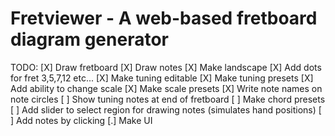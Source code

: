 Fretviewer - A web-based fretboard diagram generator
==========

TODO:
[X] Draw fretboard
[X] Draw notes
[X] Make landscape
[X] Add dots for fret 3,5,7,12 etc...
[X] Make tuning editable
[X] Make tuning presets
[X] Add ability to change scale
[X] Make scale presets
[X] Write note names on note circles
[ ] Show tuning notes at end of fretboard
[ ] Make chord presets
[ ] Add slider to select region for drawing notes (simulates hand positions)
[ ] Add notes by clicking
[.] Make UI
